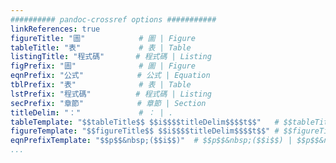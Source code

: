 ```yaml
---
########## pandoc-crossref options ###########
linkReferences: true
figureTitle: "圖"            # 圖 | Figure
tableTitle: "表"             # 表 | Table
listingTitle: "程式碼"       # 程式碼 | Listing
figPrefix: "圖"              # 圖 | Figure
eqnPrefix: "公式"            # 公式 | Equation
tblPrefix: "表"              # 表 | Table
lstPrefix: "程式碼"          # 程式碼 | Listing
secPrefix: "章節"            # 章節 | Section 
titleDelim: "："             # ： | .
tableTemplate: "$$tableTitle$$ $$i$$$$titleDelim$$$$t$$"   # $$tableTitle$$ $$i$$$$titleDelim$$ $$t$$
figureTemplate: "$$figureTitle$$ $$i$$$$titleDelim$$$$t$$" # $$figureTitle$$ $$i$$$$titleDelim$$ $$t$$
eqnPrefixTemplate: "$$p$$&nbsp;($$i$$)"  # $$p$$&nbsp;($$i$$) | $$p$$&nbsp;$$i$$
...
```


